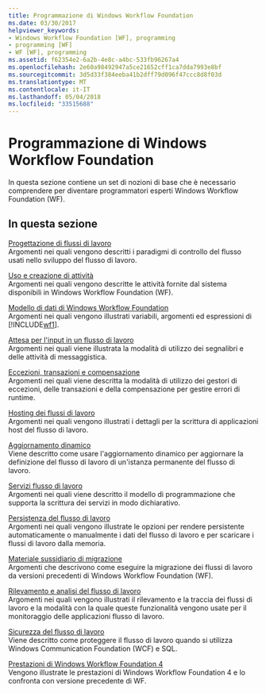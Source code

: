 ```yaml
---
title: Programmazione di Windows Workflow Foundation
ms.date: 03/30/2017
helpviewer_keywords:
- Windows Workflow Foundation [WF], programming
- programming [WF]
- WF [WF], programming
ms.assetid: f62354e2-6a2b-4e8c-a4bc-533fb96267a4
ms.openlocfilehash: 2e60a98492947a5ce21652cff1ca7dda7993e8bf
ms.sourcegitcommit: 3d5d33f384eeba41b2dff79d096f47ccc8d8f03d
ms.translationtype: MT
ms.contentlocale: it-IT
ms.lasthandoff: 05/04/2018
ms.locfileid: "33515688"
---
```

# <a name="windows-workflow-foundation-programming"></a>Programmazione di Windows Workflow Foundation
In questa sezione contiene un set di nozioni di base che è necessario comprendere per diventare programmatori esperti Windows Workflow Foundation (WF).  
  
## <a name="in-this-section"></a>In questa sezione  
 [Progettazione di flussi di lavoro](../../../docs/framework/windows-workflow-foundation/designing-workflows.md)  
 Argomenti nei quali vengono descritti i paradigmi di controllo del flusso usati nello sviluppo del flusso di lavoro.  
  
 [Uso e creazione di attività](../../../docs/framework/windows-workflow-foundation/using-and-creating-activities.md)  
 Argomenti nei quali vengono descritte le attività fornite dal sistema disponibili in Windows Workflow Foundation (WF).  
  
 [Modello di dati di Windows Workflow Foundation](../../../docs/framework/windows-workflow-foundation/data-model.md)  
 Argomenti nei quali vengono illustrati variabili, argomenti ed espressioni di [!INCLUDE[wf1](../../../includes/wf1-md.md)].  
  
 [Attesa per l'input in un flusso di lavoro](../../../docs/framework/windows-workflow-foundation/waiting-for-input-in-a-workflow.md)  
 Argomenti nei quali viene illustrata la modalità di utilizzo dei segnalibri e delle attività di messaggistica.  
  
 [Eccezioni, transazioni e compensazione](../../../docs/framework/windows-workflow-foundation/exceptions-transactions-and-compensation.md)  
 Argomenti nei quali viene descritta la modalità di utilizzo dei gestori di eccezioni, delle transazioni e della compensazione per gestire errori di runtime.  
  
 [Hosting dei flussi di lavoro](../../../docs/framework/windows-workflow-foundation/hosting-workflows.md)  
 Argomenti nei quali vengono illustrati i dettagli per la scrittura di applicazioni host del flusso di lavoro.  
  
 [Aggiornamento dinamico](../../../docs/framework/windows-workflow-foundation/dynamic-update.md)  
 Viene descritto come usare l'aggiornamento dinamico per aggiornare la definizione del flusso di lavoro di un'istanza permanente del flusso di lavoro.  
  
 [Servizi flusso di lavoro](../../../docs/framework/wcf/feature-details/workflow-services.md)  
 Argomenti nei quali viene descritto il modello di programmazione che supporta la scrittura dei servizi in modo dichiarativo.  
  
 [Persistenza del flusso di lavoro](../../../docs/framework/windows-workflow-foundation/workflow-persistence.md)  
 Argomenti nei quali vengono illustrate le opzioni per rendere persistente automaticamente o manualmente i dati del flusso di lavoro e per scaricare i flussi di lavoro dalla memoria.  
  
 [Materiale sussidiario di migrazione](../../../docs/framework/windows-workflow-foundation/migration-guidance.md)  
 Argomenti che descrivono come eseguire la migrazione dei flussi di lavoro da versioni precedenti di Windows Workflow Foundation (WF).  
  
 [Rilevamento e analisi del flusso di lavoro](../../../docs/framework/windows-workflow-foundation/workflow-tracking-and-tracing.md)  
 Argomenti nei quali vengono illustrati il rilevamento e la traccia dei flussi di lavoro e la modalità con la quale queste funzionalità vengono usate per il monitoraggio delle applicazioni flusso di lavoro.  
  
 [Sicurezza del flusso di lavoro](../../../docs/framework/windows-workflow-foundation/workflow-security.md)  
 Viene descritto come proteggere il flusso di lavoro quando si utilizza Windows Communication Foundation (WCF) e SQL.  
  
 [Prestazioni di Windows Workflow Foundation 4](../../../docs/framework/windows-workflow-foundation/performance.md)  
 Vengono illustrate le prestazioni di Windows Workflow Foundation 4 e lo confronta con versione precedente di WF.
